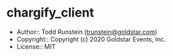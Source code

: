 # chargify_client
* Author:: Todd Runstein (trunstein@goldstar.com)
* Copyright:: Copyright (c) 2020 Goldstar Events, Inc.
* License:: MIT
